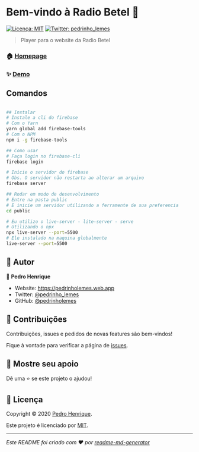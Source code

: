 # Bem-vindo à Radio Betel 👋

[![Licença: MIT](https://img.shields.io/badge/License-MIT-yellow.svg)](blob/master/LICENCE)
[![Twitter: pedrinho_lemes](https://img.shields.io/twitter/follow/pedrinho_lemes.svg?style=social)](https://twitter.com/pedrinho_lemes)

> Player para o website da Radio Betel

### 🏠 [Homepage](https://radiobetelfm.com.br)

### ✨ [Demo](https://radiobetelfm.web.app)

## Comandos

```sh

## Instalar
# Instale a cli do firebase
# Com o Yarn
yarn global add firebase-tools
# Com o NPM
npm i -g firebase-tools

## Como usar
# Faça login no firebase-cli
firebase login

# Inicie o servidor do firebase
# Obs. O servidor não restarta ao alterar um arquivo
firebase server

## Rodar em modo de desenvolvimento
# Entre na pasta public
# E inicie um servidor utilizando a ferramente de sua preferencia
cd public

# Eu utilizo o live-server - lite-server - serve
# Utilizando o npx
npx live-server --port=5500
# Ele instalado na maquina globalmente
live-server --port=5500

```

## 👤 Autor

👤 **Pedro Henrique**

- Website: <https://pedrinholemes.web.app>
- Twitter: [@pedrinho_lemes](https://twitter.com/pedrinho_lemes)
- GitHub: [@pedrinholemes](https://github.com/pedrinholemes)

## 🤝 Contribuições

Contribuições, issues e pedidos de novas features são bem-vindos!

Fique à vontade para verificar a página de [issues](issues).

## 👥 Mostre seu apoio

Dê uma ⭐️ se este projeto o ajudou!

## 📝 Licença

Copyright © 2020 [Pedro Henrique](https://github.com/pedrinholemes).

Este projeto é licenciado por [MIT](blob/master/LICENCE).

---

_Este README foi criado com ❤️ por [readme-md-generator](https://github.com/kefranabg/readme-md-generator)_
